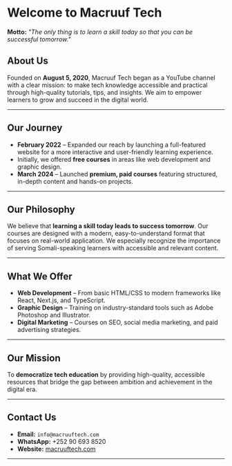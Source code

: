# Welcome to Macruuf Tech

**Motto:** _"The only thing is to learn a skill today so that you can be successful tomorrow."_

## About Us

Founded on **August 5, 2020**, Macruuf Tech began as a YouTube channel with a clear mission: to make tech knowledge accessible and practical through high-quality tutorials, tips, and insights. We aim to empower learners to grow and succeed in the digital world.

---

## Our Journey

- **February 2022** – Expanded our reach by launching a full-featured website for a more interactive and user-friendly learning experience.
- Initially, we offered **free courses** in areas like web development and graphic design.
- **March 2024** – Launched **premium, paid courses** featuring structured, in-depth content and hands-on projects.

---

## Our Philosophy

We believe that **learning a skill today leads to success tomorrow**. Our courses are designed with a modern, easy-to-understand format that focuses on real-world application. We especially recognize the importance of serving Somali-speaking learners with accessible and relevant content.

---

## What We Offer

- **Web Development** – From basic HTML/CSS to modern frameworks like React, Next.js, and TypeScript.
- **Graphic Design** – Training on industry-standard tools such as Adobe Photoshop and Illustrator.
- **Digital Marketing** – Courses on SEO, social media marketing, and paid advertising strategies.

---

## Our Mission

To **democratize tech education** by providing high-quality, accessible resources that bridge the gap between ambition and achievement in the digital era.

---

## Contact Us

- **Email:** `info@macruuftech.com`
- **WhatsApp:** +252 90 693 8520
- **Website:** [macruuftech.com](https://macruuftech.com)

---
